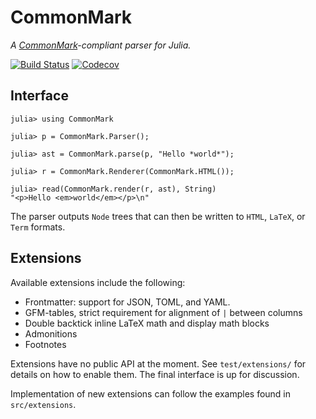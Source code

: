 # CommonMark

*A [CommonMark](https://spec.commonmark.org/current/)-compliant parser for Julia.*

[![Build Status](https://travis-ci.org/MichaelHatherly/CommonMark.jl.svg?branch=master)](https://travis-ci.org/MichaelHatherly/CommonMark.jl)
[![Codecov](https://codecov.io/gh/MichaelHatherly/CommonMark.jl/branch/master/graph/badge.svg)](https://codecov.io/gh/MichaelHatherly/CommonMark.jl)

## Interface

```
julia> using CommonMark

julia> p = CommonMark.Parser();

julia> ast = CommonMark.parse(p, "Hello *world*");

julia> r = CommonMark.Renderer(CommonMark.HTML());

julia> read(CommonMark.render(r, ast), String)
"<p>Hello <em>world</em></p>\n"
```

The parser outputs `Node` trees that can then be written to `HTML`, `LaTeX`, or
`Term` formats.

## Extensions

Available extensions include the following:

- Frontmatter: support for JSON, TOML, and YAML.
- GFM-tables, strict requirement for alignment of `|` between columns
- Double backtick inline LaTeX math and display math blocks
- Admonitions
- Footnotes

Extensions have no public API at the moment. See `test/extensions/` for details
on how to enable them. The final interface is up for discussion.

Implementation of new extensions can follow the examples found in `src/extensions`.

